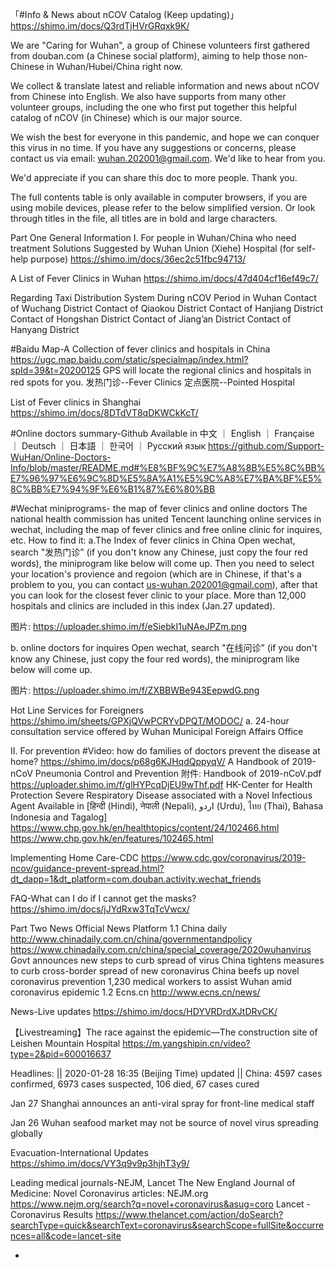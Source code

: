 「#Info & News about nCOV Catalog (Keep updating)」https://shimo.im/docs/Q3rdTjHVrGRqxk9K/ 

We are "Caring for Wuhan", a group of Chinese volunteers first gathered from douban.com (a Chinese social platform), aiming to help those non-Chinese in Wuhan/Hubei/China right now. 

We collect & translate latest and reliable information and news about nCOV from Chinese into English. We also have supports from many other volunteer groups, including the one who first put together this helpful catalog of nCOV (in Chinese) which is our major source.

We wish the best for everyone in this pandemic, and hope we can conquer this virus in no time. If you have any suggestions or concerns, please contact us via email: wuhan.202001@gmail.com. We'd like to hear from you.

We'd appreciate if you can share this doc to more people. Thank you.


The full contents table is only available in computer browsers, if you are using mobile devices, please refer to the below simplified version. Or look through titles in the file, all titles are in bold and large characters.

Part One
 General Information 
I. For people in Wuhan/China who need treatment
Solutions Suggested by Wuhan Union (Xiehe) Hospital (for self-help purpose)
https://shimo.im/docs/36ec2c51fbc94713/

 A List of Fever Clinics in Wuhan
https://shimo.im/docs/47d404cf16ef49c7/ 

 Regarding Taxi Distribution System During nCOV Period in Wuhan
Contact of Wuchang District
Contact of Qiaokou District
Contact of Hanjiang District 
Contact of Hongshan District 
Contact of Jiang’an District 
Contact of Hanyang District 

 #Baidu Map-A Collection of fever clinics and hospitals in China
 https://ugc.map.baidu.com/static/specialmap/index.html?spId=39&t=20200125
GPS will locate the regional clinics and hospitals in red spots for you.
发热门诊--Fever Clinics
定点医院--Pointed Hospital

 List of Fever clinics in Shanghai 
https://shimo.im/docs/8DTdVT8qDKWCkKcT/

 #Online doctors summary-Github 
Available in 中文 ｜ English ｜ Française ｜ Deutsch ｜ 日本語 ｜ 한국어 ｜ Русский язык
https://github.com/Support-WuHan/Online-Doctors-Info/blob/master/README.md#%E8%BF%9C%E7%A8%8B%E5%8C%BB%E7%96%97%E6%9C%8D%E5%8A%A1%E5%9C%A8%E7%BA%BF%E5%8C%BB%E7%94%9F%E6%B1%87%E6%80%BB

#Wechat miniprograms- the map of fever clinics and online doctors
The national health commission has united Tencent launching online services in wechat, including the map of fever clinics and free online clinic for inquires, etc.
How to find it: 
a.The Index of fever clinics in China 
Open wechat, search "发热门诊” (if you don't know any Chinese, just copy the four red words), the miniprogram like below will come up. Then you need to select your location's provience and regoion (which are in Chinese, if that's a problem to you, you can contact us-wuhan.202001@gmail.com), after that you can look for the closest fever clinic to your place.
More than 12,000 hospitals and clinics are included in this index (Jan.27 updated).

图片: https://uploader.shimo.im/f/eSiebkI1uNAeJPZm.png

b. online doctors for inquires
Open wechat, search "在线问诊” (if you don't know any Chinese, just copy the four red words), the miniprogram like below will come up. 

图片: https://uploader.shimo.im/f/ZXBBWBe943EepwdG.png

Hot Line Services for Foreigners
https://shimo.im/sheets/GPXjQVwPCRYvDPQT/MODOC/ 
a. 24-hour consultation service offered by Wuhan Municipal Foreign Affairs Office 




II.  For prevention
 #Video: how do families of doctors prevent the disease at home?
https://shimo.im/docs/p68g6KJHqdQppyqV/ 
 A Handbook of 2019-nCoV Pneumonia Control and Prevention
附件: Handbook of 2019-nCoV.pdf https://uploader.shimo.im/f/glHYPcqDjEU9wThf.pdf
 HK-Center for Health Protection
Severe Respiratory Disease associated with a Novel Infectious Agent
Available in  [हिन्दी (Hindi), नेपाली (Nepali), اردو (Urdu), ไทย (Thai), Bahasa Indonesia and Tagalog]
https://www.chp.gov.hk/en/healthtopics/content/24/102466.html
https://www.chp.gov.hk/en/features/102465.html

 Implementing Home Care-CDC
https://www.cdc.gov/coronavirus/2019-ncov/guidance-prevent-spread.html?dt_dapp=1&dt_platform=com.douban.activity.wechat_friends

 FAQ-What can I do if I cannot get the masks? 
https://shimo.im/docs/jJYdRxw3TqTcVwcx/  


Part Two
News
 Official News Platform
1.1 China daily
http://www.chinadaily.com.cn/china/governmentandpolicy
https://www.chinadaily.com.cn/china/special_coverage/2020wuhanvirus
Govt announces new steps to curb spread of virus
China tightens measures to curb cross-border spread of new coronavirus
China beefs up novel coronavirus prevention
1,230 medical workers to assist Wuhan amid coronavirus epidemic
1.2 Ecns.cn
 http://www.ecns.cn/news/

 News-Live updates
https://shimo.im/docs/HDYVRDrdXJtDRvCK/ 

【Livestreaming】The race against the epidemic—The construction site of Leishen Mountain Hospital
 https://m.yangshipin.cn/video?type=2&pid=600016637

Headlines:
|| 2020-01-28 16:35 (Beijing Time) updated ||
China:  4597 cases confirmed, 6973 cases suspected, 106 died, 67 cases cured 

Jan 27
Shanghai announces an anti-viral spray for front-line medical staff

Jan 26
Wuhan seafood market may not be source of novel virus spreading globally

Evacuation-International Updates
https://shimo.im/docs/VY3q9v9p3hjhT3y9/ 



Leading medical journals-NEJM, Lancet
The New England Journal of Medicine: Novel Coronavirus articles: NEJM.org
 https://www.nejm.org/search?q=novel+coronavirus&asug=coro
Lancet - Coronavirus Results https://www.thelancet.com/action/doSearch?searchType=quick&searchText=coronavirus&searchScope=fullSite&occurrences=all&code=lancet-site






-



